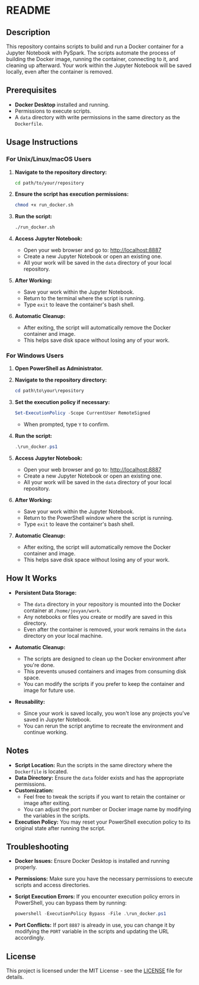 # README

## Description

This repository contains scripts to build and run a Docker container for a Jupyter Notebook with PySpark. The scripts automate the process of building the Docker image, running the container, connecting to it, and cleaning up afterward. Your work within the Jupyter Notebook will be saved locally, even after the container is removed.

## Prerequisites

- **Docker Desktop** installed and running.
- Permissions to execute scripts.
- A `data` directory with write permissions in the same directory as the `Dockerfile`.

## Usage Instructions

### For Unix/Linux/macOS Users

1. **Navigate to the repository directory:**

   ```bash
   cd path/to/your/repository
   ```

2. **Ensure the script has execution permissions:**

   ```bash
   chmod +x run_docker.sh
   ```

3. **Run the script:**

   ```bash
   ./run_docker.sh
   ```

4. **Access Jupyter Notebook:**

   - Open your web browser and go to: [http://localhost:8887](http://localhost:8887)
   - Create a new Jupyter Notebook or open an existing one.
   - All your work will be saved in the `data` directory of your local repository.

5. **After Working:**

   - Save your work within the Jupyter Notebook.
   - Return to the terminal where the script is running.
   - Type `exit` to leave the container's bash shell.

6. **Automatic Cleanup:**

   - After exiting, the script will automatically remove the Docker container and image.
   - This helps save disk space without losing any of your work.

### For Windows Users

1. **Open PowerShell as Administrator.**

2. **Navigate to the repository directory:**

   ```powershell
   cd path\to\your\repository
   ```

3. **Set the execution policy if necessary:**

   ```powershell
   Set-ExecutionPolicy -Scope CurrentUser RemoteSigned
   ```

   - When prompted, type `Y` to confirm.

4. **Run the script:**

   ```powershell
   .\run_docker.ps1
   ```

5. **Access Jupyter Notebook:**

   - Open your web browser and go to: [http://localhost:8887](http://localhost:8887)
   - Create a new Jupyter Notebook or open an existing one.
   - All your work will be saved in the `data` directory of your local repository.

6. **After Working:**

   - Save your work within the Jupyter Notebook.
   - Return to the PowerShell window where the script is running.
   - Type `exit` to leave the container's bash shell.

7. **Automatic Cleanup:**

   - After exiting, the script will automatically remove the Docker container and image.
   - This helps save disk space without losing any of your work.

## How It Works

- **Persistent Data Storage:**
  - The `data` directory in your repository is mounted into the Docker container at `/home/jovyan/work`.
  - Any notebooks or files you create or modify are saved in this directory.
  - Even after the container is removed, your work remains in the `data` directory on your local machine.

- **Automatic Cleanup:**
  - The scripts are designed to clean up the Docker environment after you're done.
  - This prevents unused containers and images from consuming disk space.
  - You can modify the scripts if you prefer to keep the container and image for future use.

- **Reusability:**
  - Since your work is saved locally, you won't lose any projects you've saved in Jupyter Notebook.
  - You can rerun the script anytime to recreate the environment and continue working.

## Notes

- **Script Location:** Run the scripts in the same directory where the `Dockerfile` is located.
- **Data Directory:** Ensure the `data` folder exists and has the appropriate permissions.
- **Customization:**
  - Feel free to tweak the scripts if you want to retain the container or image after exiting.
  - You can adjust the port number or Docker image name by modifying the variables in the scripts.
- **Execution Policy:** You may reset your PowerShell execution policy to its original state after running the script.

## Troubleshooting

- **Docker Issues:** Ensure Docker Desktop is installed and running properly.
- **Permissions:** Make sure you have the necessary permissions to execute scripts and access directories.
- **Script Execution Errors:** If you encounter execution policy errors in PowerShell, you can bypass them by running:

  ```powershell
  powershell -ExecutionPolicy Bypass -File .\run_docker.ps1
  ```

- **Port Conflicts:** If port `8887` is already in use, you can change it by modifying the `PORT` variable in the scripts and updating the URL accordingly.

## License

This project is licensed under the MIT License - see the [LICENSE](LICENSE) file for details.
